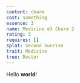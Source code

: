 ```yaml
---
content: charm
cost: something
essence: 3
name: Medicine e3 Charm 2
rating: 3
requires: []
splat: Second Sunrise
trait: Medicine
tree: Doctor
---
```


Hello **world**!
